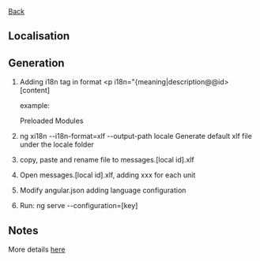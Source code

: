 [Back](../angular-frontend.md)

## Localisation

## Generation

1. Adding i18n tag
  in format <p i18n="{meaning|description@@id>[content]</p>
  example: <p i18n="Preloaded modules|Title of preloaded modules@@DashboardTitle">Preloaded Modules</p>

2. ng xi18n --i18n-format=xlf --output-path locale
  Generate default xlf file under the locale folder

3. copy, paste and rename file to messages.[local id].xlf

4. Open messages.[local id].xlf, adding <target>xxx</target> for each unit

5. Modify angular.json adding language configuration

6. Run: ng serve --configuration=[key]

## Notes

More details [here](https://angular.io/guide/i18n)